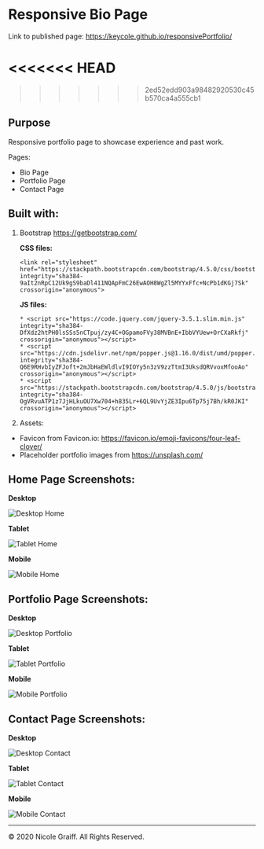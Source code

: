 # Responsive Bio Page

Link to published page: https://keycole.github.io/responsivePortfolio/

<<<<<<< HEAD
=======

>>>>>>> 2ed52edd903a98482920530c45b570ca4a555cb1
## Purpose
Responsive portfolio page to showcase experience and past work.


Pages:
* Bio Page
* Portfolio Page
* Contact Page

## Built with: 
1. Bootstrap https://getbootstrap.com/
   
   **CSS files:** 
   ```
   <link rel="stylesheet" href="https://stackpath.bootstrapcdn.com/bootstrap/4.5.0/css/bootstrap.min.css" integrity="sha384-9aIt2nRpC12Uk9gS9baDl411NQApFmC26EwAOH8WgZl5MYYxFfc+NcPb1dKGj7Sk" crossorigin="anonymous">
   ```
   
   **JS files:** 
   ```
   * <script src="https://code.jquery.com/jquery-3.5.1.slim.min.js" integrity="sha384-DfXdz2htPH0lsSSs5nCTpuj/zy4C+OGpamoFVy38MVBnE+IbbVYUew+OrCXaRkfj" crossorigin="anonymous"></script>
   * <script src="https://cdn.jsdelivr.net/npm/popper.js@1.16.0/dist/umd/popper.min.js" integrity="sha384-Q6E9RHvbIyZFJoft+2mJbHaEWldlvI9IOYy5n3zV9zzTtmI3UksdQRVvoxMfooAo" crossorigin="anonymous"></script>
   * <script src="https://stackpath.bootstrapcdn.com/bootstrap/4.5.0/js/bootstrap.min.js" integrity="sha384-OgVRvuATP1z7JjHLkuOU7Xw704+h835Lr+6QL9UvYjZE3Ipu6Tp75j7Bh/kR0JKI" crossorigin="anonymous"></script>
   ```

1.  Assets:
   * Favicon from Favicon.io: https://favicon.io/emoji-favicons/four-leaf-clover/ 
   * Placeholder portfolio images from https://unsplash.com/


## Home Page Screenshots:


**Desktop**


![Desktop Home](./assets/readMeImages/homeDesktop.png)

**Tablet**


![Tablet Home](./assets/readMeImages/homeTablet.png)

**Mobile**


![Mobile Home](./assets/readMeImages/homeMobile.png?width=250)




## Portfolio Page Screenshots:

**Desktop**


![Desktop Portfolio](./assets/readMeImages/portfolioDesktop.png)

**Tablet**


![Tablet Portfolio](./assets/readMeImages/homeTablet.png)

**Mobile**


![Mobile Portfolio](./assets/readMeImages/homeMobile.png?width=250)




## Contact Page Screenshots:

**Desktop**


![Desktop Contact](./assets/readMeImages/contactDesktop.png)

**Tablet**


![Tablet Contact](./assets/readMeImages/contactTablet.png)

**Mobile**


![Mobile Contact](./assets/readMeImages/contactMobile.png?width=250)

- - -

© 2020 Nicole Graiff. All Rights Reserved.
